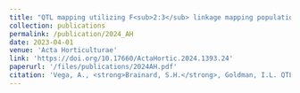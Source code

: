 ```yaml
---
title: "QTL mapping utilizing F<sub>2:3</sub> linkage mapping populations reveals regions of chromosomes 2 and 6 are significantly associated with root width in carrot"
collection: publications
permalink: /publication/2024_AH
date: 2023-04-01
venue: 'Acta Horticulturae'
link: 'https://doi.org/10.17660/ActaHortic.2024.1393.24'
paperurl: '/files/publications/2024AH.pdf'
citation: 'Vega, A., <strong>Brainard, S.H.</strong>, Goldman, I.L. QTL mapping utilizing F<sub>2:3</sub> linkage mapping populations reveals regions of chromosomes 2 and 6 are significantly associated with root width in carrot. <i>Acta Hort.</i> (2024)'
---
```

